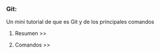 ### Git:

Un mini tutorial de que es Git y de los principales comandos

1. Resumen &gt;&gt;

2. Comandos &gt;&gt;





